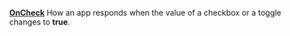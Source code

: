 [**OnCheck**](properties-actions.md) How an app responds when the value of a checkbox or a toggle changes to **true**.

